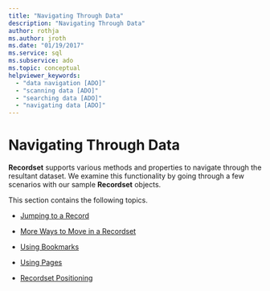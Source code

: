 ```yaml
---
title: "Navigating Through Data"
description: "Navigating Through Data"
author: rothja
ms.author: jroth
ms.date: "01/19/2017"
ms.service: sql
ms.subservice: ado
ms.topic: conceptual
helpviewer_keywords:
  - "data navigation [ADO]"
  - "scanning data [ADO]"
  - "searching data [ADO]"
  - "navigating data [ADO]"
---
```

# Navigating Through Data
**Recordset** supports various methods and properties to navigate through the resultant dataset. We examine this functionality by going through a few scenarios with our sample **Recordset** objects.  
  
 This section contains the following topics.  
  
-   [Jumping to a Record](./jumping-to-a-record.md)  
  
-   [More Ways to Move in a Recordset](./more-ways-to-move-in-a-recordset.md)  
  
-   [Using Bookmarks](./using-bookmarks.md)  
  
-   [Using Pages](./using-pages.md)  
  
-   [Recordset Positioning](./recordset-positioning.md)
